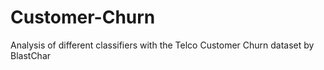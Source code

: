 # Customer-Churn
Analysis of different classifiers with the Telco Customer Churn dataset by BlastChar
